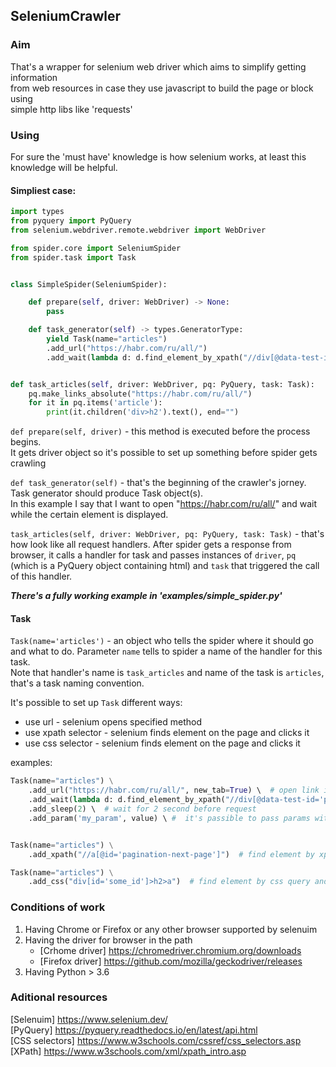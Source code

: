 ## SeleniumCrawler

### Aim

That's a wrapper for selenium web driver which aims to simplify getting information  
from web resources in case they use javascript to build the page or block using  
simple http libs like 'requests'

### Using

For sure the 'must have' knowledge is how selenium works, at least this knowledge will be helpful.

#### Simpliest case:

```python
import types
from pyquery import PyQuery
from selenium.webdriver.remote.webdriver import WebDriver

from spider.core import SeleniumSpider
from spider.task import Task


class SimpleSpider(SeleniumSpider):

    def prepare(self, driver: WebDriver) -> None:
        pass

    def task_generator(self) -> types.GeneratorType:
        yield Task(name="articles")
        .add_url("https://habr.com/ru/all/")
        .add_wait(lambda d: d.find_element_by_xpath("//div[@data-test-id='page-top']"))


def task_articles(self, driver: WebDriver, pq: PyQuery, task: Task):
    pq.make_links_absolute("https://habr.com/ru/all/")
    for it in pq.items('article'):
        print(it.children('div>h2').text(), end="")
```

`def prepare(self, driver)` - this method is executed before the process begins.  
It gets driver object so it's possible to set up something before spider gets crawling

`def task_generator(self)` - that's the beginning of the crawler's jorney.  
Task generator should produce Task object(s).  
In this example I say that I want to open "https://habr.com/ru/all/" and wait while the certain element is displayed.

`task_articles(self, driver: WebDriver, pq: PyQuery, task: Task)` - that's how look like all request handlers.
After spider gets a response from browser, it calls a handler for task and passes instances of
`driver`, `pq` (which is a PyQuery object containing html) and `task` that triggered the call of this handler.

***There's a fully working example in 'examples/simple_spider.py'***

#### Task

`Task(name='articles')` - an object who tells the spider where it should go and what to do.
Parameter `name` tells to spider a name of the handler for this task.  
Note that handler's name is `task_articles` and name of the task is `articles`, that's a task naming convention.

It's possible to set up `Task` different ways:

* use url - selenium opens specified method
* use xpath selector - selenium finds element on the page and clicks it
* use css selector - selenium finds element on the page and clicks it

examples:

```python
Task(name="articles") \
    .add_url("https://habr.com/ru/all/", new_tab=True) \  # open link in new tab
    .add_wait(lambda d: d.find_element_by_xpath("//div[@data-test-id='page-top']")) \  # wait until specified element will be found
    .add_sleep(2) \  # wait for 2 second before request
    .add_param('my_param', value) \ #  it's passible to pass params with the task to the handler and then get it by task.my_param    


Task(name="articles") \
    .add_xpath("//a[@id='pagination-next-page']")  # find element by xpath and click it

Task(name="articles") \
    .add_css("div[id='some_id']>h2>a")  # find element by css query and click it
```

### Conditions of work

1. Having Chrome or Firefox or any other browser supported by selenuim
2. Having the driver for browser in the path  
   - [Crhome driver] https://chromedriver.chromium.org/downloads
   - [Firefox driver] https://github.com/mozilla/geckodriver/releases
3. Having Python > 3.6


### Aditional resources

[Selenuim] https://www.selenium.dev/  
[PyQuery] https://pyquery.readthedocs.io/en/latest/api.html  
[CSS selectors] https://www.w3schools.com/cssref/css_selectors.asp  
[XPath] https://www.w3schools.com/xml/xpath_intro.asp